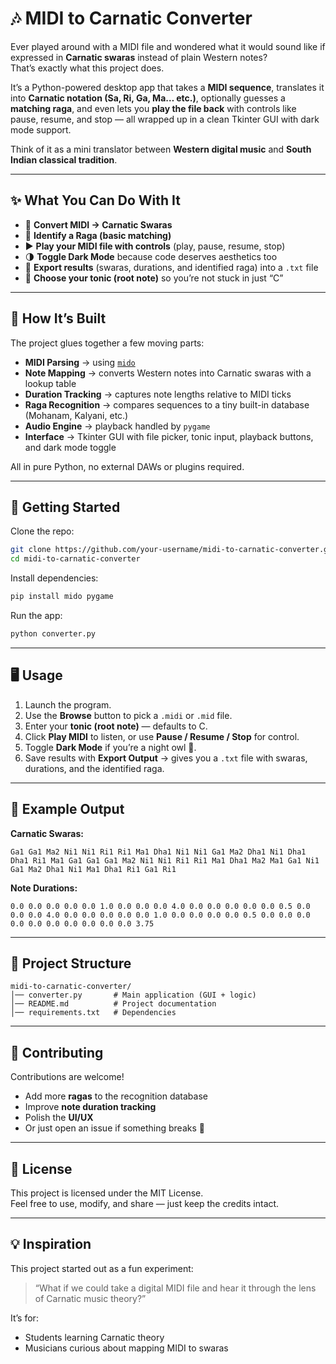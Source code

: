 # 🎶 MIDI to Carnatic Converter  

Ever played around with a MIDI file and wondered what it would sound like if expressed in **Carnatic swaras** instead of plain Western notes?  
That’s exactly what this project does.  

It’s a Python-powered desktop app that takes a **MIDI sequence**, translates it into **Carnatic notation (Sa, Ri, Ga, Ma… etc.)**, optionally guesses a **matching raga**, and even lets you **play the file back** with controls like pause, resume, and stop — all wrapped up in a clean Tkinter GUI with dark mode support.  

Think of it as a mini translator between **Western digital music** and **South Indian classical tradition**.  

---

## ✨ What You Can Do With It  
- 🔄 **Convert MIDI → Carnatic Swaras**  
- 🎼 **Identify a Raga (basic matching)**  
- ▶️ **Play your MIDI file with controls** (play, pause, resume, stop)  
- 🌗 **Toggle Dark Mode** because code deserves aesthetics too  
- 💾 **Export results** (swaras, durations, and identified raga) into a `.txt` file  
- 🎹 **Choose your tonic (root note)** so you’re not stuck in just “C”  

---

## 📂 How It’s Built  

The project glues together a few moving parts:  

- **MIDI Parsing** → using [`mido`](https://mido.readthedocs.io/)  
- **Note Mapping** → converts Western notes into Carnatic swaras with a lookup table  
- **Duration Tracking** → captures note lengths relative to MIDI ticks  
- **Raga Recognition** → compares sequences to a tiny built-in database (Mohanam, Kalyani, etc.)  
- **Audio Engine** → playback handled by `pygame`  
- **Interface** → Tkinter GUI with file picker, tonic input, playback buttons, and dark mode toggle  

All in pure Python, no external DAWs or plugins required.  

---

## 🚀 Getting Started  

Clone the repo:

```bash
git clone https://github.com/your-username/midi-to-carnatic-converter.git
cd midi-to-carnatic-converter
```

Install dependencies:

```bash
pip install mido pygame
```

Run the app:

```bash
python converter.py
```

---

## 🖥️ Usage

1. Launch the program.  
2. Use the **Browse** button to pick a `.midi` or `.mid` file.  
3. Enter your **tonic (root note)** — defaults to C.  
4. Click **Play MIDI** to listen, or use **Pause / Resume / Stop** for control.  
5. Toggle **Dark Mode** if you’re a night owl 🌙.  
6. Save results with **Export Output** → gives you a `.txt` file with swaras, durations, and the identified raga.  

---

## 📝 Example Output

**Carnatic Swaras:**

```
Ga1 Ga1 Ma2 Ni1 Ni1 Ri1 Ri1 Ma1 Dha1 Ni1 Ni1 Ga1 Ma2 Dha1 Ni1 Dha1 Dha1 Ri1 Ma1 Ga1 Ga1 Ga1 Ma2 Ni1 Ni1 Ri1 Ri1 Ma1 Dha1 Ma2 Ma1 Ga1 Ni1 Ga1 Ma2 Dha1 Ni1 Ma1 Dha1 Ri1 Ga1 Ri1
```

**Note Durations:**

```
0.0 0.0 0.0 0.0 0.0 1.0 0.0 0.0 0.0 4.0 0.0 0.0 0.0 0.0 0.0 0.5 0.0 0.0 0.0 4.0 0.0 0.0 0.0 0.0 0.0 1.0 0.0 0.0 0.0 0.0 0.5 0.0 0.0 0.0 0.0 0.0 0.0 0.0 0.0 0.0 0.0 3.75
```

---
## 📂 Project Structure

```text
midi-to-carnatic-converter/
│── converter.py       # Main application (GUI + logic)
│── README.md          # Project documentation
│── requirements.txt   # Dependencies

```

---

## 🤝 Contributing

Contributions are welcome!  

- Add more **ragas** to the recognition database  
- Improve **note duration tracking**  
- Polish the **UI/UX**  
- Or just open an issue if something breaks 🎵  

---

## 📜 License

This project is licensed under the MIT License.  
Feel free to use, modify, and share — just keep the credits intact.  

---

## 💡 Inspiration

This project started out as a fun experiment:  

> “What if we could take a digital MIDI file and hear it through the lens of Carnatic music theory?”  

It’s for:  

- Students learning Carnatic theory  
- Musicians curious about mapping MIDI to swaras  

